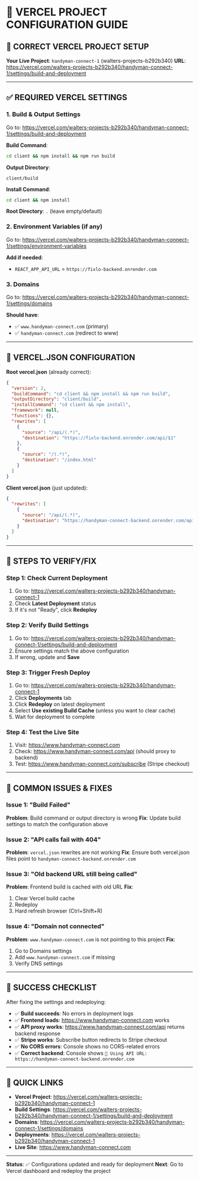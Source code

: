 # 🎯 VERCEL PROJECT CONFIGURATION GUIDE

## 🚨 CORRECT VERCEL PROJECT SETUP

**Your Live Project**: `handyman-connect-1` (walters-projects-b292b340)
**URL**: https://vercel.com/walters-projects-b292b340/handyman-connect-1/settings/build-and-deployment

---

## ✅ REQUIRED VERCEL SETTINGS

### 1. **Build & Output Settings**
Go to: https://vercel.com/walters-projects-b292b340/handyman-connect-1/settings/build-and-deployment

**Build Command**:
```bash
cd client && npm install && npm run build
```

**Output Directory**:
```
client/build
```

**Install Command**:
```bash
cd client && npm install
```

**Root Directory**: `.` (leave empty/default)

### 2. **Environment Variables** (if any)
Go to: https://vercel.com/walters-projects-b292b340/handyman-connect-1/settings/environment-variables

**Add if needed**:
- `REACT_APP_API_URL` = `https://fixlo-backend.onrender.com`

### 3. **Domains**
Go to: https://vercel.com/walters-projects-b292b340/handyman-connect-1/settings/domains

**Should have**:
- ✅ `www.handyman-connect.com` (primary)
- ✅ `handyman-connect.com` (redirect to www)

---

## 🔧 VERCEL.JSON CONFIGURATION

**Root vercel.json** (already correct):
```json
{
  "version": 2,
  "buildCommand": "cd client && npm install && npm run build",
  "outputDirectory": "client/build",
  "installCommand": "cd client && npm install",
  "framework": null,
  "functions": {},
  "rewrites": [
    {
      "source": "/api/(.*)",
      "destination": "https://fixlo-backend.onrender.com/api/$1"
    },
    {
      "source": "/(.*)",
      "destination": "/index.html"
    }
  ]
}
```

**Client vercel.json** (just updated):
```json
{
  "rewrites": [
    {
      "source": "/api/(.*)",
      "destination": "https://handyman-connect-backend.onrender.com/api/$1"
    }
  ]
}
```

---

## 🎯 STEPS TO VERIFY/FIX

### Step 1: Check Current Deployment
1. Go to: https://vercel.com/walters-projects-b292b340/handyman-connect-1
2. Check **Latest Deployment** status
3. If it's not "Ready", click **Redeploy**

### Step 2: Verify Build Settings
1. Go to: https://vercel.com/walters-projects-b292b340/handyman-connect-1/settings/build-and-deployment
2. Ensure settings match the above configuration
3. If wrong, update and **Save**

### Step 3: Trigger Fresh Deploy
1. Go to: https://vercel.com/walters-projects-b292b340/handyman-connect-1
2. Click **Deployments** tab
3. Click **Redeploy** on latest deployment
4. Select **Use existing Build Cache** (unless you want to clear cache)
5. Wait for deployment to complete

### Step 4: Test the Live Site
1. Visit: https://www.handyman-connect.com
2. Check: https://www.handyman-connect.com/api (should proxy to backend)
3. Test: https://www.handyman-connect.com/subscribe (Stripe checkout)

---

## 🚨 COMMON ISSUES & FIXES

### Issue 1: "Build Failed"
**Problem**: Build command or output directory is wrong
**Fix**: Update build settings to match the configuration above

### Issue 2: "API calls fail with 404"
**Problem**: `vercel.json` rewrites are not working
**Fix**: Ensure both vercel.json files point to `handyman-connect-backend.onrender.com`

### Issue 3: "Old backend URL still being called"
**Problem**: Frontend build is cached with old URL
**Fix**: 
1. Clear Vercel build cache
2. Redeploy
3. Hard refresh browser (Ctrl+Shift+R)

### Issue 4: "Domain not connected"
**Problem**: `www.handyman-connect.com` is not pointing to this project
**Fix**: 
1. Go to Domains settings
2. Add `www.handyman-connect.com` if missing
3. Verify DNS settings

---

## 🎉 SUCCESS CHECKLIST

After fixing the settings and redeploying:

- ✅ **Build succeeds**: No errors in deployment logs
- ✅ **Frontend loads**: https://www.handyman-connect.com works
- ✅ **API proxy works**: https://www.handyman-connect.com/api returns backend response
- ✅ **Stripe works**: Subscribe button redirects to Stripe checkout
- ✅ **No CORS errors**: Console shows no CORS-related errors
- ✅ **Correct backend**: Console shows `🔗 Using API URL: https://handyman-connect-backend.onrender.com`

---

## 🔗 QUICK LINKS

- **Vercel Project**: https://vercel.com/walters-projects-b292b340/handyman-connect-1
- **Build Settings**: https://vercel.com/walters-projects-b292b340/handyman-connect-1/settings/build-and-deployment
- **Domains**: https://vercel.com/walters-projects-b292b340/handyman-connect-1/settings/domains
- **Deployments**: https://vercel.com/walters-projects-b292b340/handyman-connect-1
- **Live Site**: https://www.handyman-connect.com

---

**Status**: ✅ Configurations updated and ready for deployment
**Next**: Go to Vercel dashboard and redeploy the project

